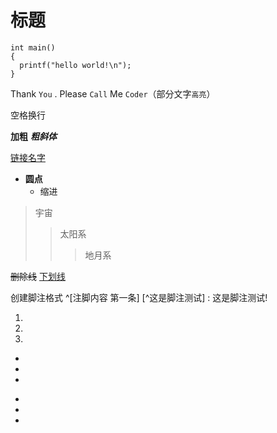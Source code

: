 # 标题

```
int main()
{
  printf("hello world!\n");
}
```

Thank `You` . Please `Call` Me `Coder`（部分文字`高亮`）

空格换行  

**加粗**
***粗斜体***

[链接名字](www.baidu.com)

* **圆点**  
  * 缩进  
>宇宙
>>太阳系
>>>地月系

~~删除线~~
<u>下划线</u>  

创建脚注格式 ^[注脚内容 第一条]
[^这是脚注测试] : 这是脚注测试!

1. 
2. 
3. 

+
+
+
-
-
-
